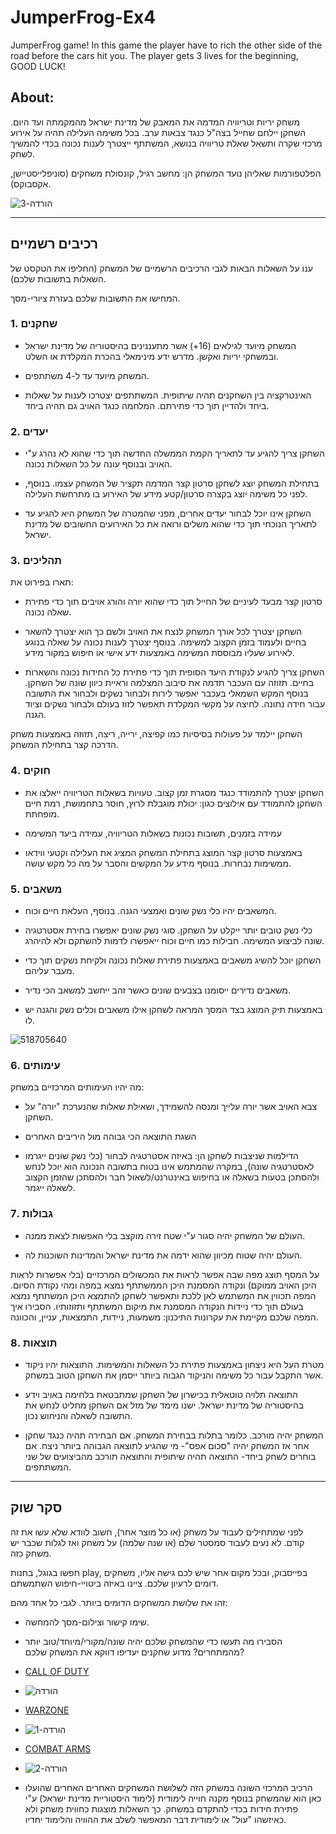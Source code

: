 # JumperFrog-Ex4
JumperFrog game!
In this game the player have to rich the other side of the road before the cars hit you.
The player gets 3 lives for the beginning, 
GOOD LUCK!

## About:
משחק יריות וטריוויה המדמה את המאבק של מדינת ישראל מהמקמתה ועד היום. השחקן יילחם שחייל בצה"ל כנגד צבאות ערב. בכל משימה העלילה תהיה על אירוע מרכזי שקרה ותשאל שאלת טריוויה בנושא, המשתתף ייצטרך לענות נכונה בכדי להמשיך לשחק.

הפלטפורמות שאליהן נועד המשחק הן: מחשב רגיל, קונסולת משחקים (סוניפלייסטיישן, אקסבוקס).

![הורדה-_3_](https://user-images.githubusercontent.com/63556870/139681176-00d0da8a-73ee-4f4c-ad86-3ee7e83aeb48.png)

---


## רכיבים רשמיים

ענו על השאלות הבאות לגבי הרכיבים הרשמיים של המשחק
(החליפו את הטקסט של השאלות בתשובות שלכם).

המחישו את התשובות שלכם בעזרת ציורי-מסך.

### 1. שחקנים

* המשחק מיועד לגילאים (16+) אשר מתעננינים בהיסטוריה של מדינת ישראל ובמשחקי יריות ואקשן. מדרש ידע מינימאלי בהכרת המקלדת או השלט.

* המשחק מיועד עד ל-4 משתתפים.

* האינטרקציה בין השחקנים תהיה שיתופית. המשתתפים יצטרכו לענות על שאלות ביחד ולהדיין תוך כדי פתירתם. המלחמה כנגד האויב גם תהיה ביחד. 

### 2. יעדים

* השחקן צריך להגיע עד לתאריך הקמת הממשלה החדשה תוך כדי שהוא לא נהרג ע"י האויב ובנוסף עונה על כל השאלות נכונה.

* בתחילת המשחק יוצג לשחקן סרטון קצר המדמה תקציר של המשחק עצמו. בנוסף, לפני כל משימה יוצג בקצרה סרטון/קטע מידע של האירוע בו מתרחשת העלילה.

* השחקן אינו יוכל לבחור יעדים אחרים, מפני שהמטרה של המשחק היא להגיע עד לתאריך הנוכחי תוך כדי שהוא משלים ורואה את כל האירועים החשובים של מדינת ישראל.

### 3. תהליכים

תארו בפירוט את:

* סרטון קצר מבעד לעיניים של החייל תוך כדי שהוא יורה והורג אויבים תוך כדי פתירת שאלה נכונה.

* השחקן יצטרך לכל אורך המשחק לנצח את האויב ולשם כך הוא יצטרך להשאר בחיים ולעמוד בזמן הקצוב למשימה. בנוסף יצטרך לענות נכונה על שאלה בנוגע לאירוע שעליו מבוססת המשימה באמצעות ידע אישי או חיפוש במקור מידע.

* השחקן צריך להגיע לנקודת היעד הסופית תוך כדי פתירת כל החידות נכונה והשארות בחיים.
תזוזה עם העכבר תדמה את סיבוב המצלמה וראיית כיוון שונה של השחקן. בנוסף המקש השמאלי בעכבר יאפשר לירות ולבחור נשקים ולבחור את התשובה עבור חידה נתונה.
לחיצה על מקשי המקלדת תאפשר לזוז בעולם ולבחור נשקים וציוד הגנה.

השחקן יילמד על פעולות בסיסיות כמו קפיצה, ירייה, ריצה, תזוזה באמצעות משחק הדרכה קצר בתחילת המשחק.




### 4. חוקים

* השחקן יצטרך להתמודד כנגד מסגרת זמן קצוב. טעויות בשאלות הטריוויה ייאלצו את השחקן להתמודד עם אילוצים כגון: יכולת מוגבלת לרוץ, חוסר בתחמושת, רמת חיים מופחתת.

* עמידה בזמנים, תשובות נכונות בשאלות הטריוויה, עמידה ביעד המשימה

* באמצעות סרטון קצר המוצג בתחילת המשחק המציג את העלילה וקטעי ווידאו ממשימות נבחרות. בנוסף מידע על המקשים והסבר על מה כל מקש עושה.  


### 5. משאבים

* המשאבים יהיו כלי נשק שונים ואמצעי הגנה. בנוסף, העלאת חיים וכוח.

* כלי נשק טובים יותר ייקלט על השחקן. סוגי נשק שונים יאפשרו בחירת אסטרטגיה שונה לביצוע המשימה. חבילות כמו חיים וכוח ייאפשרו לדמות להשתקם ולא להיהרג.

* השחקן יוכל להשיג משאבים באמצעות פתירת שאלות נכונה ולקיחת נשקים תוך כדי מעבר עליהם.

* משאבים נדירים ייסומנו בצבעים שונים כאשר זהב ייחשב למשאב הכי נדיר.

* באמצעות תיק המוצג בצד המסך המראה לשחקן אילו משאבים וכלים נשק והגנה יש לו.

![518705640](https://user-images.githubusercontent.com/63556870/139682310-80650236-cfd7-472d-bdca-0c91f400bfc5.png)


### 6. עימותים

מה יהיו העימותים המרכזיים במשחק:

* צבא האויב אשר יורה עלייך ומנסה להשמידך, ושאילת שאלות שהנערכת "יורה" על השחקן.

* השגת התוצאה הכי גבוהה מול היריבים האחרים

* הדילמות שניצבות לשחקן הן: באיזה אסטרטגיה לבחור (כלי נשק שונים ייגרמו לאסטרטגיה שונה), במקרה שהמתמש אינו בטוח בתשובה הנכונה הוא יוכל לנחש ולהסתכן בטעות בשאלה או בחיפוש באינטרנט/לשאול חבר ולהסתכן שהזמן הקצוב לשאלה ייגמר.  


### 7. גבולות


* העולם של המשחק יהיה סגור ע"י שטח זירה מוקצב בלי האפשות לצאת ממנה.

* העולם יהיה שטוח מכיוון שהוא ידמה את מדינת ישראל והמדינות השוכנות לה.

על המסף תוצג מפה שבה אפשר לראות את המכשולים המרכזיים (בלי אפשרות לראות היכן האויב ממוקם) ונקודה המסמנת היכן הממשתתף נמצא במפה ומהי נקודת הסיום.
המפה תכווין את המשתמש לאן ללכת ותאפשר לשחקן להתמצא היכן המשתתף נמצא בעולם תוך כדי ניידות הנקודה המסמנת את מיקום המשתתף ותזוזותיו.
הסבירו איך המפה שלכם מקיימת את עקרונות התיכנון: משמעות, ניידות, התמצאות, עניין, והכוונה.


### 8. תוצאות

* מטרת העל היא ניצחון באמצעות פתירת כל השאלות והמשימות. התוצאות יהיו ניקוד אשר התקבל עבור כל משימה והניקוד הגבוה ביותר ייסמן את השחקן הטוב במשחק.

* התוצאה תלויה טוטאלית בכישרון של השחקן שמתבטאת בלחימה באויב וידע בהיסטוריה של מדינת ישראל. ישנו מימד של מזל אם השחקן מחליט לנחש את התשובה לשאלה והניחוש נכון.

* המשחק יהיה מורכב. כלומר בתלות בבחירת המשחק. אם הבחירה תהיה כנגד שחקן אחר אז המשחק יהיה "סכום אפס"- מי שהגיע לתוצאה הגבוהה ביותר ניצח. אם בוחרים לשחק ביחד- התוצאה תהיה שיתופית והתוצאה תורכב מהביצועים של שני המשתתפים.

---

## סקר שוק

לפני שמתחילים לעבוד על משחק (או כל מוצר אחר), חשוב לוודא שלא עשו את זה קודם. לא נעים לעבוד סמסטר שלם (או שנה שלמה) על משחק ואז לגלות שכבר יש משחק כזה.

חפשו בגוגל, בחנות play, בפייסבוק, ובכל מקום אחר שיש לכם גישה אליו, משחקים דומים לרעיון שלכם. ציינו באיזה ביטויי-חיפוש השתמשתם.

זהו את שלושת המשחקים הדומים ביותר. לגבי כל אחד מהם:

* שימו קישור וצילום-מסך להמחשה.
* הסבירו מה תעשו כדי שהמשחק שלכם יהיה שונה/מקורי/מיוחד/טוב יותר מהמתחרים?  מדוע שחקנים יעדיפו דווקא את המשחק שלכם?


* [CALL OF DUTY](https://www.callofduty.com/)
* ![הורדה](https://user-images.githubusercontent.com/63556870/139678022-f6628912-5692-44d3-91ed-a7e4917907d0.png)

* [WARZONE](https://www.callofduty.com/warzone)
* ![הורדה-_1_](https://user-images.githubusercontent.com/63556870/139678708-3c5020f0-3d32-4333-8cc5-973372fdbfd1.png)

* [COMBAT ARMS](https://combatarms-c.valofe.com/main)
* ![הורדה-_2_](https://user-images.githubusercontent.com/63556870/139679389-067c96c9-9f47-47e7-990e-43a47eb78b60.png)

* הרכיב המרכזי השונה במשחק הזה לשלושת המשחקים האחרים האחרים שהועלו כאן הוא שהמשחק בנוסף מקנה חוייה לימודית (לימוד היסטוריית מדינת ישראל) ע"י פתירת חידות בכדי להתקדם במשחק. כך השאלות מוצגות כחווית משחק ולא כאיזשהו "עול" או לימודית דבר המאפשר לשלב את ההוויה והלימוד יחדיו. 

</div>

